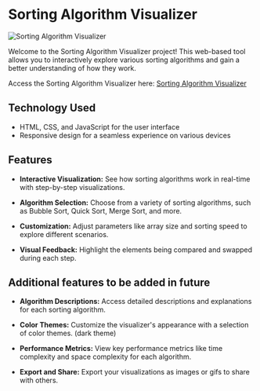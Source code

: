 # Sorting Algorithm Visualizer

![Sorting Algorithm Visualizer](https://your-website-url.com/assets/visualizer-screenshot.png)

Welcome to the Sorting Algorithm Visualizer project! This web-based tool allows you to interactively explore various sorting algorithms and gain a better understanding of how they work. 

Access the Sorting Algorithm Visualizer here: [Sorting Algorithm Visualizer]([https://your-website-url.com](https://akshikamde21.github.io/sorting-algorithm-visualizer/))

## Technology Used

  - HTML, CSS, and JavaScript for the user interface
  - Responsive design for a seamless experience on various devices

## Features

- **Interactive Visualization:** See how sorting algorithms work in real-time with step-by-step visualizations.

- **Algorithm Selection:** Choose from a variety of sorting algorithms, such as Bubble Sort, Quick Sort, Merge Sort, and more.

- **Customization:** Adjust parameters like array size and sorting speed to explore different scenarios.

- **Visual Feedback:** Highlight the elements being compared and swapped during each step.


## Additional features to be added in future

- **Algorithm Descriptions:** Access detailed descriptions and explanations for each sorting algorithm.

- **Color Themes:** Customize the visualizer's appearance with a selection of color themes. (dark theme)
  
- **Performance Metrics:** View key performance metrics like time complexity and space complexity for each algorithm.

- **Export and Share:** Export your visualizations as images or gifs to share with others.
